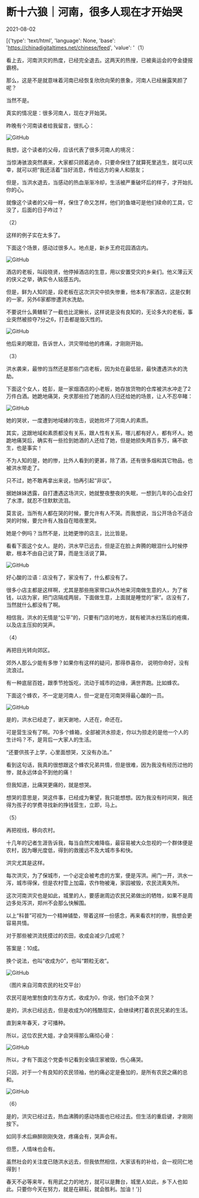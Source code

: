 # 断十六狼｜河南，很多人现在才开始哭

2021-08-02

[{'type': 'text/html', 'language': None, 'base': 'https://chinadigitaltimes.net/chinese/feed', 'value': '（1）

看上去，河南洪灾的热度，已经完全退去。这两天的热搜，已被奥运会的夺金捷报霸榜。

那么，这是不是就意味着河南已经恢复欣欣向荣的景象，河南人已经展露笑颜了呢？

当然不是。

真实的情况是：很多河南人，现在才开始哭。

昨晚有个河南读者给我留言，很扎心：

![GitHub](https://chinadigitaltimes.net/chinese/files/2021/08/post-669072-6107bf05ae964.png)

我想，这个读者的父母，应该代表了很多河南人的境况：

当惊涛骇浪突然袭来，大家都只顾着逃命，只要命保住了就算死里逃生，就可以庆幸，就可以把“我还活着”当好消息，传给远方的亲人和朋友；

但是，当洪水退去，当感动的热血渐渐冷却，生活被严重破坏后的样子，才开始扎你的心。

就像这个读者的父母一样，保住了命又怎样，他们的鱼塘可是他们续命的工具，它没了，后面的日子咋过？

（2）

这样的例子实在太多了。

下面这个场景，感动过很多人。地点是，新乡王府花园酒店内。

![GitHub](https://chinadigitaltimes.net/chinese/files/2021/08/post-669072-6107bf05e68ba.png)

酒店的老板，叫段晓贤，他停掉酒店的生意，用以安置受灾的乡亲们。他义薄云天的侠义之举，确实令人铭感五内。

但是，鲜为人知的是，段老板在这次洪灾中损失惨重，他本有7家酒店，这是仅剩的一家，另外6家都惨遭洪水洗劫。

不要说什么黄鳝斩了一截也比泥鳅长，这样说是没有良知的，无论多大的老板，事业突然被掠夺7分之6，打击都是毁灭性的。

![GitHub](https://chinadigitaltimes.net/chinese/files/2021/08/post-669072-6107bf062acff.png)

他后来的眼泪，告诉世人，洪灾带给他的疼痛，才刚刚开始。

（3）

洪水袭来，最惨的当然还是那些门店老板，因为处在最低层，最快遭遇洪水的洗劫。

下面这个女人，姓彭，是一家烟酒店的小老板，她存放货物的仓库被洪水冲走了2万件白酒。她跪地痛哭，央求那些捡了她酒的人归还给她的场景，让人不忍卒睹：

![GitHub](https://chinadigitaltimes.net/chinese/files/2021/08/post-669072-6107bf06532eb.)

她的哭状，一度遭到地域婊的攻击，说她败坏了河南人的素质。

其实，这跟地域和素质都没有关系，跟人性有关系，哪儿都有好人，都有坏人。她跪地痛哭后，确实有一些捡到她酒的人还给了她，但是她损失两百多万，痛不欲生，也是事实！

不为人知的是，她的惨，比外人看到的更甚，除了酒，还有很多烟和其它物品，也被洪水带走了。

只不过，她不敢再拿出来说，怕再引起“非议”。

据她妹妹透露，自打遭遇这场洪灾，她就整夜整夜的失眠，一想到几年的心血全打了水漂，就忍不住默默流泪。

莫言说，当所有人都在哭的时候，要允许有人不哭。而我想说，当公开场合不适合哭的时候，要允许有人独自在暗夜里哭。

她是个例吗？当然不是，比她更惨的店主，比比皆是。

看看下面这个女人。是的，洪水早已远去，但是正在脸上奔腾的眼泪什么时候停歇，根本不由自己说了算，而是生活说了算。

![GitHub](https://chinadigitaltimes.net/chinese/files/2021/08/post-669072-6107bf0696e70.png)

好心酸的泣语：店没有了，家没有了，什么都没有了。

很多小店主都是这样啊，尤其是那些拖家带口从外地来河南做生意的人，为了省钱，以店为家，把门店隔成两层，下面做生意，上面就是睡觉的“家”。店没有了，当然就什么都没有了啊。

相信我，洪水的无情是“公平”的，只要有门店的地方，就有被洪水扫荡后的疮痍，以及店主压抑的哭声。

（4）

再把目光转向郊区。

郊外人那么少能有多惨？如果你有这样的疑问，那得恭喜你， 说明你命好，没有流浪过。

有一种底层百姓，跟季节抢饭吃，流动于城市的边缘，满世界跑。比如蜂农。

下面这个蜂农，不一定是河南人，但一定是在河南哭得最心酸的一员。

![GitHub](https://chinadigitaltimes.net/chinese/files/2021/08/post-669072-6107bf06cccab.)

是的，洪水已经走了，谢天谢地，人还在，命还在。

可是营生没有了啊。70多个蜂箱，全部被洪水掠走，你以为掠走的是他一个人的生计吗？不，是背后一大家人的生活。

“还要供孩子上学，心里面想哭，又没有办法。”

看到这句话，我真的很想跟这个蜂农兄弟共情，但是很难，因为我没有经历过他的惨，就永远体会不到他的痛！

但我知道，比痛哭更痛的，就是想哭。

想哭的意思是，哭这件事，已经成为奢望，我只能想想。因为我没有时间哭，我还得为孩子的学费寻找新的挣钱营生，立即，马上。

（5）

再把视线，移向农村。

十几年的记者生涯告诉我，每当自然灾难降临，最容易被大众忽视的一个群体便是农村，因为曝光度低，得到的救援远不及大城市多和快。

洪灾尤其是这样。

每次洪灾，为了保城市，一个必定会被考虑的方案，便是泻洪。闸门一开，洪水一泻，城市得保，但是农村雪上加霜，农作物被淹，家园被毁，农民流离失所。

这次河南洪灾也是如此，城里的人，要感谢周边农民兄弟做出的牺牲，如果不是周边多处泻洪，郑州不会那么快解围。

以上“科普”可视为一个精神铺垫，带着这样一份感念，再来看农村的惨，我想会更容易共情。

对于那些被洪流抚摸过的农田，收成会减少几成呢？

答案是：10成。

换个说法，也叫“收成为0”，也叫“颗粒无收”。

![GitHub](https://chinadigitaltimes.net/chinese/files/2021/08/post-669072-6107bf06f3f9a.)

（图片来自河南农民的社交平台）

农民可是地里刨食的生存方式，收成为0，你说，他们会不会哭？

是的，洪水已经远去，但是收成为0的残酷现实，会继续拷打着农民兄弟的生活。

直到来年春天，才可播种。

所以，这位农民大姐，才会哭得那么痛彻心骨：

![GitHub](https://chinadigitaltimes.net/chinese/files/2021/08/post-669072-6107bf0726d21.)

所以，才有下面这个党委书记看到全镇庄家被毁，伤心痛哭。

只因，对于一个有良知的农民领袖，他的痛必定是叠加的，是所有农民之痛的总和。

![GitHub](https://chinadigitaltimes.net/chinese/files/2021/08/post-669072-6107bf0761eea.)

（6）

是的，洪灾已经过去，热血沸腾的感动场面也已经过去。但生活的重启键，才刚刚按下。

如同手术后麻醉刚刚失效，疼痛会有，哭声会有。

但愿，人情味也会有。

虽然社会的关注度已随洪水远去，但我依然相信，大家该有的补给，会一视同仁地得到！

春天不必等来年，有用武之力的地方，就可以是舞台，城里人如此，乡下人也如此。只要你今天在努力，就是在耕耘，就会胜利。加油！'}]